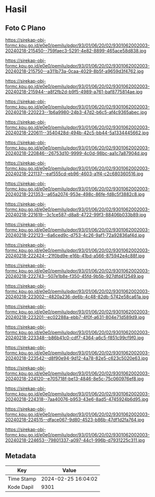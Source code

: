 # Hasil

## Foto C Plano

https://sirekap-obj-formc.kpu.go.id/e0e0/pemilu/pdpr/93/01/06/20/02/9301062002003-20240218-215450--759faec3-5291-4e82-8899-465ace58d838.jpg

https://sirekap-obj-formc.kpu.go.id/e0e0/pemilu/pdpr/93/01/06/20/02/9301062002003-20240218-215750--a311b73a-0caa-4029-8b5f-a9659d3f4762.jpg

https://sirekap-obj-formc.kpu.go.id/e0e0/pemilu/pdpr/93/01/06/20/02/9301062002003-20240218-215944--a8f2fb2d-b9f5-4989-a761-baf8775814ae.jpg

https://sirekap-obj-formc.kpu.go.id/e0e0/pemilu/pdpr/93/01/06/20/02/9301062002003-20240218-220223--1b6a9980-24b3-47d2-b6c5-af4c9365abec.jpg

https://sirekap-obj-formc.kpu.go.id/e0e0/pemilu/pdpr/93/01/06/20/02/9301062002003-20240218-220611--3540428d-494b-42c5-bb44-5a1334445662.jpg

https://sirekap-obj-formc.kpu.go.id/e0e0/pemilu/pdpr/93/01/06/20/02/9301062002003-20240218-220846--26753d10-9999-4c0d-98bc-aa1c7a87904d.jpg

https://sirekap-obj-formc.kpu.go.id/e0e0/pemilu/pdpr/93/01/06/20/02/9301062002003-20240218-221137--eaf555cd-eb96-4603-a1f4-c2c680360516.jpg

https://sirekap-obj-formc.kpu.go.id/e0e0/pemilu/pdpr/93/01/06/20/02/9301062002003-20240218-221353--a65a2074-953e-498c-86fe-fd8c5f3882c8.jpg

https://sirekap-obj-formc.kpu.go.id/e0e0/pemilu/pdpr/93/01/06/20/02/9301062002003-20240218-221619--3c1ce587-d8a8-4722-99f3-88406b033b89.jpg

https://sirekap-obj-formc.kpu.go.id/e0e0/pemilu/pdpr/93/01/06/20/02/9301062002003-20240218-222123--6a6ced9c-d753-4c26-9af1-72a92836af4d.jpg

https://sirekap-obj-formc.kpu.go.id/e0e0/pemilu/pdpr/93/01/06/20/02/9301062002003-20240218-222424--21f0bd9e-e16b-41bd-a566-875942e4c88f.jpg

https://sirekap-obj-formc.kpu.go.id/e0e0/pemilu/pdpr/93/01/06/20/02/9301062002003-20240218-222743--507e1b8e-f350-45fd-9b5b-927dfd412549.jpg

https://sirekap-obj-formc.kpu.go.id/e0e0/pemilu/pdpr/93/01/06/20/02/9301062002003-20240218-223002--4820a236-de6b-4c48-82db-5742e58ca61a.jpg

https://sirekap-obj-formc.kpu.go.id/e0e0/pemilu/pdpr/93/01/06/20/02/9301062002003-20240218-223201--ec02288a-ebb7-4f0f-a631-804e71d589d9.jpg

https://sirekap-obj-formc.kpu.go.id/e0e0/pemilu/pdpr/93/01/06/20/02/9301062002003-20240218-223348--b86b41c0-cdf7-4364-a6c5-f851c99cf9f0.jpg

https://sirekap-obj-formc.kpu.go.id/e0e0/pemilu/pdpr/93/01/06/20/02/9301062002003-20240218-223542--d8f90e94-9d12-4a78-82e5-c623c5020e63.jpg

https://sirekap-obj-formc.kpu.go.id/e0e0/pemilu/pdpr/93/01/06/20/02/9301062002003-20240218-224120--e705718f-be13-4846-8e5c-75c060976ef8.jpg

https://sirekap-obj-formc.kpu.go.id/e0e0/pemilu/pdpr/93/01/06/20/02/9301062002003-20240218-224318--7aa40076-b953-43e6-8ad5-4745924b6d95.jpg

https://sirekap-obj-formc.kpu.go.id/e0e0/pemilu/pdpr/93/01/06/20/02/9301062002003-20240218-224515--dface067-9d80-4523-b86b-47df1d2fa764.jpg

https://sirekap-obj-formc.kpu.go.id/e0e0/pemilu/pdpr/93/01/06/20/02/9301062002003-20240218-224653--79801337-a097-44c1-996b-d7931225c311.jpg


## Metadata

| Key        | Value               |
| ---------- | ------------------- |
| Time Stamp | 2024-02-25 16:04:02 |
| Kode Dapil | 9301                |



